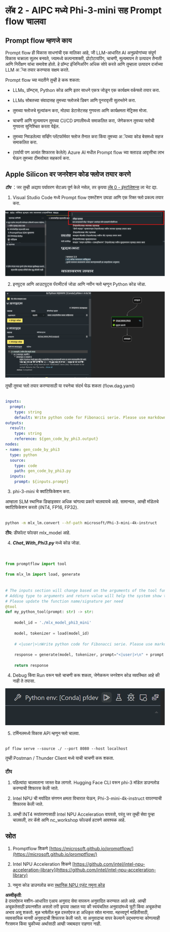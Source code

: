 # **लॅब 2 - AIPC मध्ये Phi-3-mini सह Prompt flow चालवा**

## **Prompt flow म्हणजे काय**

Prompt flow ही विकास साधनांची एक मालिका आहे, जी LLM-आधारित AI अनुप्रयोगांच्या संपूर्ण विकास चक्राला सुलभ बनवते, ज्यामध्ये कल्पनाशक्ती, प्रोटोटायपिंग, चाचणी, मूल्यमापन ते उत्पादन तैनाती आणि निरीक्षण यांचा समावेश होतो. हे प्रॉम्प्ट इंजिनिअरिंग अधिक सोपे करते आणि तुम्हाला उत्पादन दर्जाच्या LLM अॅप्स तयार करण्यास सक्षम करते.

Prompt flow च्या मदतीने तुम्ही हे करू शकता:

- LLMs, प्रॉम्प्ट्स, Python कोड आणि इतर साधने एकत्र जोडून एक कार्यक्षम वर्कफ्लो तयार करा.

- LLMs सोबतच्या संवादासह तुमच्या फ्लोजचे डिबग आणि पुनरावृत्ती सुलभतेने करा.

- तुमच्या फ्लोजचे मूल्यांकन करा, मोठ्या डेटासेटसह गुणवत्ता आणि कार्यक्षमता मेट्रिक्स मोजा.

- चाचणी आणि मूल्यमापन तुमच्या CI/CD प्रणालीमध्ये समाकलित करा, जेणेकरून तुमच्या फ्लोची गुणवत्ता सुनिश्चित करता येईल.

- तुमच्या निवडलेल्या सर्व्हिंग प्लॅटफॉर्मवर फ्लोज तैनात करा किंवा तुमच्या अॅपच्या कोड बेसमध्ये सहज समाकलित करा.

- (पर्यायी पण अत्यंत शिफारस केलेले) Azure AI मधील Prompt flow च्या क्लाउड आवृत्तीचा लाभ घेऊन तुमच्या टीमसोबत सहकार्य करा.



## **Apple Silicon वर जनरेशन कोड फ्लोज तयार करणे**

***टीप*** ：जर तुम्ही अद्याप पर्यावरण सेटअप पूर्ण केले नसेल, तर कृपया [लॅब 0 - इंस्टॉलेशन्स](./01.Installations.md) ला भेट द्या.

1. Visual Studio Code मध्ये Prompt flow एक्स्टेंशन उघडा आणि एक रिक्त फ्लो प्रकल्प तयार करा.

![create](../../../../../../../../../translated_images/pf_create.d6172d8277a78a7fa82cd6ff727ed44e037fa78b662f1f62d5963f36d712d229.mr.png)

2. इनपुट्स आणि आउटपुट्स पॅरामीटर्स जोडा आणि नवीन फ्लो म्हणून Python कोड जोडा.

![flow](../../../../../../../../../translated_images/pf_flow.d5646a323fb7f444c0b98b4521057a592325c583e7ba18bc31500bc0415e9ef3.mr.png)

तुम्ही तुमचा फ्लो तयार करण्यासाठी या रचनेचा संदर्भ घेऊ शकता (flow.dag.yaml)

```yaml

inputs:
  prompt:
    type: string
    default: Write python code for Fibonacci serie. Please use markdown as output
outputs:
  result:
    type: string
    reference: ${gen_code_by_phi3.output}
nodes:
- name: gen_code_by_phi3
  type: python
  source:
    type: code
    path: gen_code_by_phi3.py
  inputs:
    prompt: ${inputs.prompt}


```

3. phi-3-mini चे क्वांटिफिकेशन करा.

आम्हाला SLM स्थानिक डिव्हाइसवर अधिक चांगल्या प्रकारे चालवायचे आहे. सामान्यतः, आम्ही मॉडेलचे क्वांटिफिकेशन करतो (INT4, FP16, FP32).

```bash

python -m mlx_lm.convert --hf-path microsoft/Phi-3-mini-4k-instruct

```

**टीप:** डीफॉल्ट फोल्डर mlx_model आहे.

4. ***Chat_With_Phi3.py*** मध्ये कोड जोडा.

```python


from promptflow import tool

from mlx_lm import load, generate


# The inputs section will change based on the arguments of the tool function, after you save the code
# Adding type to arguments and return value will help the system show the types properly
# Please update the function name/signature per need
@tool
def my_python_tool(prompt: str) -> str:

    model_id = './mlx_model_phi3_mini'

    model, tokenizer = load(model_id)

    # <|user|>\nWrite python code for Fibonacci serie. Please use markdown as output<|end|>\n<|assistant|>

    response = generate(model, tokenizer, prompt="<|user|>\n" + prompt  + "<|end|>\n<|assistant|>", max_tokens=2048, verbose=True)

    return response


```

4. Debug किंवा Run वरून फ्लो चाचणी करू शकता, जेणेकरून जनरेशन कोड व्यवस्थित आहे की नाही ते तपासा.

![RUN](../../../../../../../../../translated_images/pf_run.d918637dc00f61e9bdeec37d4cc9646f77d270ac9203bcce13569f3157202b6e.mr.png)

5. टर्मिनलमध्ये विकास API म्हणून फ्लो चालवा.

```

pf flow serve --source ./ --port 8080 --host localhost   

```

तुम्ही Postman / Thunder Client मध्ये याची चाचणी करू शकता.


### **टीप**

1. पहिल्यांदा चालवताना जास्त वेळ लागतो. Hugging Face CLI वरून phi-3 मॉडेल डाउनलोड करण्याची शिफारस केली जाते.

2. Intel NPU ची मर्यादित संगणन क्षमता विचारात घेऊन, Phi-3-mini-4k-instruct वापरण्याची शिफारस केली जाते.

3. आम्ही INT4 रूपांतरणासाठी Intel NPU Acceleration वापरतो, परंतु जर तुम्ही सेवा पुन्हा चालवली, तर कॅशे आणि nc_workshop फोल्डर्स हटवणे आवश्यक आहे.



## **स्रोत**

1. Promptflow शिकणे [https://microsoft.github.io/promptflow/](https://microsoft.github.io/promptflow/)

2. Intel NPU Acceleration शिकणे [https://github.com/intel/intel-npu-acceleration-library](https://github.com/intel/intel-npu-acceleration-library)

3. नमुना कोड डाउनलोड करा [स्थानिक NPU एजंट नमुना कोड](../../../../../../../../../code/07.Lab/01/AIPC/local-npu-agent)

**अस्वीकृती**:  
हे दस्तऐवज मशीन-आधारित एआय अनुवाद सेवा वापरून अनुवादित करण्यात आले आहे. आम्ही अचूकतेसाठी प्रयत्नशील असलो तरी कृपया लक्षात घ्या की स्वयंचलित अनुवादांमध्ये त्रुटी किंवा अचूकतेचा अभाव असू शकतो. मूळ भाषेतील मूळ दस्तऐवज हा अधिकृत स्रोत मानावा. महत्त्वपूर्ण माहितीसाठी, व्यावसायिक मानवी अनुवादाची शिफारस केली जाते. या अनुवादाचा वापर केल्याने उद्भवणाऱ्या कोणत्याही गैरसमज किंवा चुकीच्या अर्थासाठी आम्ही जबाबदार राहणार नाही.